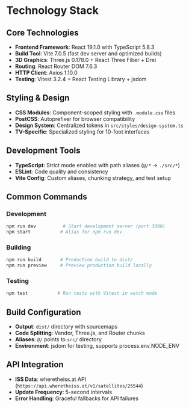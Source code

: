 # Technology Stack

## Core Technologies
- **Frontend Framework**: React 19.1.0 with TypeScript 5.8.3
- **Build Tool**: Vite 7.0.5 (fast dev server and optimized builds)
- **3D Graphics**: Three.js 0.178.0 + React Three Fiber + Drei
- **Routing**: React Router DOM 7.6.3
- **HTTP Client**: Axios 1.10.0
- **Testing**: Vitest 3.2.4 + React Testing Library + jsdom

## Styling & Design
- **CSS Modules**: Component-scoped styling with `.module.css` files
- **PostCSS**: Autoprefixer for browser compatibility
- **Design System**: Centralized tokens in `src/styles/design-system.ts`
- **TV-Specific**: Specialized styling for 10-foot interfaces

## Development Tools
- **TypeScript**: Strict mode enabled with path aliases (`@/*` → `./src/*`)
- **ESLint**: Code quality and consistency
- **Vite Config**: Custom aliases, chunking strategy, and test setup

## Common Commands

### Development
```bash
npm run dev          # Start development server (port 3000)
npm start           # Alias for npm run dev
```

### Building
```bash
npm run build       # Production build to dist/
npm run preview     # Preview production build locally
```

### Testing
```bash
npm test           # Run tests with Vitest in watch mode
```

## Build Configuration
- **Output**: `dist/` directory with sourcemaps
- **Code Splitting**: Vendor, Three.js, and Router chunks
- **Aliases**: `@/` points to `src/` directory
- **Environment**: jsdom for testing, supports process.env.NODE_ENV

## API Integration
- **ISS Data**: wheretheiss.at API (`https://api.wheretheiss.at/v1/satellites/25544`)
- **Update Frequency**: 5-second intervals
- **Error Handling**: Graceful fallbacks for API failures